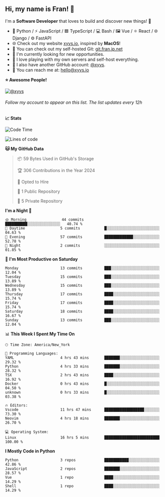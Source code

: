## Hi, my name is Fran! 👋

I'm a **Software Developer** that loves to build and discover new things! 🚀

- 🐍 Python / ⚡ JavaScript / 🟦 TypeScript / 💻 Bash / 🖼️ Vue / ⚛️ React / 🌐 Django / ⚙️ FastAPI
- 🌐 Check out my website [xyvs.io](https://xyvs.io), inspired by **MacOS**!
- 🔗 You can check out my self-hosted Git: [git.fran.jp.net](https://git.fran.jp.net/)
- 🌱 I'm currently looking for new opportunities.
- 🤖 I love playing with my own servers and self-host everything.
- 🔄 I also have another GitHub account: [@xyvs](https://github.com/xyvs).
- 📧 You can reach me at: [hello@xyvs.io](mailto:hello@xyvs.io)

<!--
**franrgb/franrgb** is a ✨ _special_ ✨ repository because its `README.md` (this file) appears on your GitHub profile.

Here are some ideas to get you started:

- 🔭 I’m currently working on ...
- 🌱 I’m currently learning ...
- 👯 I’m looking to collaborate on ...
- 🤔 I’m looking for help with ...
- 💬 Ask me about ...
- 📫 How to reach me: ...
- 😄 Pronouns: ...
- ⚡ Fun fact: ...
-->

<!--START_SECTION:waka-->
**⭐ Awesome People!** 

[![@xyvs](https://img.shields.io/badge/@xyvs-black?style=plastic&logo=github&logoColor=fff)](https://github.com/xyvs) 

###### Follow my account to appear on this list. *The list updates every 12h*

**📈 Stats** 

![Code Time](http://img.shields.io/badge/Code%20Time-16%20hrs%205%20mins-blue)

![Lines of code](https://img.shields.io/badge/From%20Hello%20World%20I%27ve%20Written-7.1%20thousand%20lines%20of%20code-blue)

**🐱 My GitHub Data** 

> 📦 59 Bytes Used in GitHub's Storage 
 > 
> 🏆 306 Contributions in the Year 2024
 > 
> 💼 Opted to Hire
 > 
> 📜 1 Public Repository 
 > 
> 🔑 5 Private Repository 
 > 
**I'm a Night 🦉** 

```text
🌞 Morning                44 commits          ██████████░░░░░░░░░░░░░░░   40.74 % 
🌆 Daytime                5 commits           █░░░░░░░░░░░░░░░░░░░░░░░░   04.63 % 
🌃 Evening                57 commits          █████████████░░░░░░░░░░░░   52.78 % 
🌙 Night                  2 commits           ░░░░░░░░░░░░░░░░░░░░░░░░░   01.85 % 
```
📅 **I'm Most Productive on Saturday** 

```text
Monday                   13 commits          ███░░░░░░░░░░░░░░░░░░░░░░   12.04 % 
Tuesday                  15 commits          ███░░░░░░░░░░░░░░░░░░░░░░   13.89 % 
Wednesday                15 commits          ███░░░░░░░░░░░░░░░░░░░░░░   13.89 % 
Thursday                 17 commits          ████░░░░░░░░░░░░░░░░░░░░░   15.74 % 
Friday                   17 commits          ████░░░░░░░░░░░░░░░░░░░░░   15.74 % 
Saturday                 18 commits          ████░░░░░░░░░░░░░░░░░░░░░   16.67 % 
Sunday                   13 commits          ███░░░░░░░░░░░░░░░░░░░░░░   12.04 % 
```


📊 **This Week I Spent My Time On** 

```text
🕑︎ Time Zone: America/New_York

💬 Programming Languages: 
YAML                     4 hrs 43 mins       ███████░░░░░░░░░░░░░░░░░░   29.32 % 
Python                   4 hrs 33 mins       ███████░░░░░░░░░░░░░░░░░░   28.32 % 
TSX                      2 hrs 43 mins       ████░░░░░░░░░░░░░░░░░░░░░   16.92 % 
Docker                   0 hrs 43 mins       █░░░░░░░░░░░░░░░░░░░░░░░░   04.50 % 
unknown                  0 hrs 33 mins       █░░░░░░░░░░░░░░░░░░░░░░░░   03.38 % 

🔥 Editors: 
Vscode                   11 hrs 47 mins      ██████████████████░░░░░░░   73.30 % 
Neovim                   4 hrs 18 mins       ███████░░░░░░░░░░░░░░░░░░   26.70 % 

💻 Operating System: 
Linux                    16 hrs 5 mins       █████████████████████████   100.00 % 
```

**I Mostly Code in Python** 

```text
Python                   3 repos             ███████████░░░░░░░░░░░░░░   42.86 % 
JavaScript               2 repos             ███████░░░░░░░░░░░░░░░░░░   28.57 % 
Vue                      1 repo              ████░░░░░░░░░░░░░░░░░░░░░   14.29 % 
Shell                    1 repo              ████░░░░░░░░░░░░░░░░░░░░░   14.29 % 
```




<!--END_SECTION:waka-->
